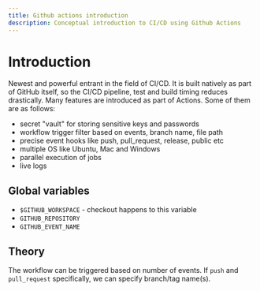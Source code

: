 ```yaml
---
title: Github actions introduction
description: Conceptual introduction to CI/CD using Github Actions
---
```


# Introduction

Newest and powerful entrant in the field of CI/CD. It is built natively as part of GitHub itself, so the CI/CD pipeline, test and build timing reduces drastically. Many features are introduced as part of Actions. Some of them are as follows:
- secret "vault" for storing sensitive keys and passwords
- workflow trigger filter based on events, branch name, file path
- precise event hooks like push, pull_request, release, public etc
- multiple OS like Ubuntu, Mac and Windows
- parallel execution of jobs
- live logs

## Global variables
- `$GITHUB_WORKSPACE` - checkout happens to this variable
- `GITHUB_REPOSITORY`
- `GITHUB_EVENT_NAME`

## Theory
The workflow can be triggered based on number of events. If `push` and `pull_request` specifically, we can specify branch/tag name(s).